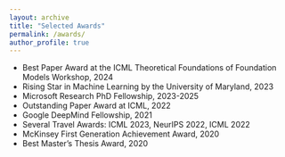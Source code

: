 ```yaml
---
layout: archive
title: "Selected Awards"
permalink: /awards/
author_profile: true
---
```


- Best Paper Award at the ICML Theoretical Foundations of Foundation Models Workshop, 2024
- Rising Star in Machine Learning by the University of Maryland, 2023
- Microsoft Research PhD Fellowship, 2023-2025
- Outstanding Paper Award at ICML, 2022
- Google DeepMind Fellowship, 2021
- Several Travel Awards: ICML 2023, NeurIPS 2022, ICML 2022 
- McKinsey First Generation Achievement Award, 2020
- Best Master’s Thesis Award, 2020 
